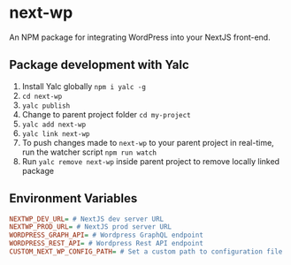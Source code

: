 # next-wp
An NPM package for integrating WordPress into your NextJS front-end.

## Package development with Yalc
1. Install Yalc globally `npm i yalc -g`
2. `cd next-wp`
3. `yalc publish`
4. Change to parent project folder `cd my-project`
5. `yalc add next-wp`
6. `yalc link next-wp`
7. To push changes made to `next-wp` to your parent project in real-time, run the watcher script `npm run watch`
8. Run `yalc remove next-wp` inside parent project to remove locally linked package

## Environment Variables
```ini
NEXTWP_DEV_URL= # NextJS dev server URL
NEXTWP_PROD_URL= # NextJS prod server URL
WORDPRESS_GRAPH_API= # Wordpress GraphQL endpoint
WORDPRESS_REST_API= # Wordpress Rest API endpoint
CUSTOM_NEXT_WP_CONFIG_PATH= # Set a custom path to configuration file
```
